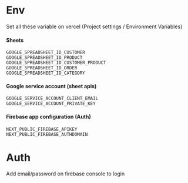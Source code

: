 # Env
Set all these variable on vercel (Project settings / Environment Variables)
#### Sheets
```
GOOGLE_SPREADSHEET_ID_CUSTOMER
GOOGLE_SPREADSHEET_ID_PRODUCT
GOOGLE_SPREADSHEET_ID_CUSTOMER_PRODUCT
GOOGLE_SPREADSHEET_ID_ORDER
GOOGLE_SPREADSHEET_ID_CATEGORY
```

#### Google service account (sheet apis)
```
GOOGLE_SERVICE_ACCOUNT_CLIENT_EMAIL
GOOGLE_SERVICE_ACCOUNT_PRIVATE_KEY
```

#### Firebase app configuration (Auth)
```
NEXT_PUBLIC_FIREBASE_APIKEY
NEXT_PUBLIC_FIREBASE_AUTHDOMAIN
```

# Auth
Add email/password on firebase console to login
